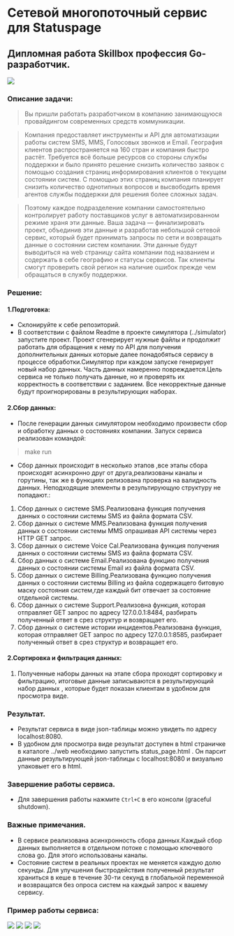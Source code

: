 # Cетевой многопоточный сервис для Statuspage
## Дипломная работа Skillbox профессия Go-разработчик.
![](image/1.png)
### Описание задачи:

>Вы пришли работать разработчиком в компанию занимающуюся провайдингом
современных средств коммуникации.

>Компания предоставляет инструменты и API для автоматизации работы систем
SMS, MMS, Голосовых звонков и Email. География клиентов распространяется на
160 стран и компания быстро растёт. Требуется всё больше ресурсов со стороны
службы поддержки и было принято решение снизить количество заявок с помощью
создания страниц информирования клиентов о текущем состоянии систем.
С помощью этих страниц компания планирует снизить количество однотипных
вопросов и высвободить время агентов службы поддержки для решения более
сложных задач.

>Поэтому каждое подразделение компании самостоятельно контролирует работу
поставщиков услуг в автоматизированном режиме храня эти данные. Ваша задача —
финализировать проект, объединив эти данные и разработав небольшой сетевой
сервис, который будет принимать запросы по сети и возвращать данные
о состоянии систем компании. Эти данные будут выводиться на web страницу
сайта компании под названием и содержать в себе географию и статусы
сервисов. Так клиенты смогут проверить свой регион на наличие ошибок прежде
чем обращаться в службу поддержки.

### Решение:

#### 1.Подготовка:
- Склонируйте к себе репозиторий.
- В соответствии с файлом Readme в проекте симулятора (../simulator) запустите проект.
  Проект сгенерирует нужные файлы и продолжит работать для обращения к нему
  по API для получения дополнительных данных которые далее понадобяться сервису в процессе обработки.Симулятор при каждом запуске генерирует новый набор данных. Часть данных
  намеренно повреждается.Цель сервиса не только получать данные, но и проверять
  их корректность в соответствии с заданием. Все некорректные данные будут
  проигнорированы в результирующих наборах.
#### 2.Сбор данных:
- После генерации данных симулятором необходимо произвести сбор и обработку данных о состояниях компании.
Запуск сервиса реализован командой:
>make run

- Сбор данных происходит в несколько этапов ,все этапы сбора происходят асинхронно друг от друга,реализованы каналы и горутины,
  так же в функциях релизована проверка на валидность данных. Неподходящие элементы в результирующую структуру не попадают.:
1. Сбор данных о системе SMS.Реализована функция получения данных о состоянии системы SMS
   из файла формата CSV.
2. Сбор данных о системе MMS.Реализована функция получения данных о состоянии системы MMS
   опрашивая API системы через HTTP GET запрос.
3. Сбор данных о системе Voice Cal.Реализована функция получения данных о состоянии системы SMS
   из файла формата CSV.
4. Сбор данных о системе Email.Реализована функцию получения данных о состоянии системы Email из файла формата CSV.
5. Сбор данных о системе Billing.Реализована функцию получения данных о состоянии системы Billing из файла
   содержащего битовую маску состояния систем,где каждый бит отвечает за состояние
   отдельной системы.
6. Сбор данных о системе Support.Реализовна функция, которая отправляет GET запрос по адресу 127.0.0.1:8484,
   разбирать полученный ответ в срез структур и возвращает его.
7. Сбор данных о системе истории инцидентов.Реализована функция, которая отправляет GET запрос по адресу 127.0.0.1:8585,
   разбирает полученный ответ в срез структур и возвращает его.

#### 2.Сортировка и фильтрация данных:
1. Полученные наборы данных на этапе сбора проходят сортировку и фильтрацию, итоговые данные записываются в
результирующий набор данных , которые будет показан клиентам в удобном для просмотра виде.

### Результат.
- Результат сервиса в виде json-таблицы можно увидеть по адресу localhost:8080.
- В удобном для просмотра виде результат доступен в html страничке в каталоге ../web необходимо 
запустить status_page.html . Он парсит данные результирующей json-таблицы с localhost:8080
и визуально упаковыет его в html.

### Завершение работы сервиса.
- Для завершения работы нажмите `Ctrl+C` в его консоли (graceful shutdown).

### Важные примечания.
- В сервисе реализована асинхронность сбора данных.Каждый сбор данных выполняется
  в отдельном потоке с помощью ключевого слова go. Для этого использованы каналы.
- Состояние систем в реальных проектах не меняется каждую долю секунды.
  Для улучшения быстродействия полученный результат храниться в кеше в
  течение 30-ти секунд в глобальной переменной и возвращатся без опроса
  систем на каждый запрос к вашему сервису.

### Пример работы сервиса:
![](image/2.png)
![](image/3.png)
![](image/4.png)
![](image/5.png)